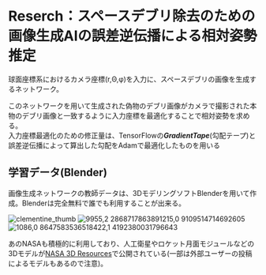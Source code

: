 # Reserch：スペースデブリ除去のための画像生成AIの誤差逆伝播による相対姿勢推定
球面座標系におけるカメラ座標(r,Θ,φ)を入力に、スペースデブリの画像を生成するネットワーク。

このネットワークを用いて生成された偽物のデブリ画像がカメラで撮影された本物のデブリ画像と一致するように入力座標を最適化することで相対姿勢を求める。  
入力座標最適化のための修正量は、TensorFlowの***GradientTape***(勾配テープ)と誤差逆伝播によって算出した勾配をAdamで最適化したものを用いる

## 学習データ(Blender)
画像生成ネットワークの教師データは、3DモデリングソフトBlenderを用いて作成。Blenderは完全無料で誰でも利用することが出来る。

![clementine_thumb](https://user-images.githubusercontent.com/95911997/207207996-eab25d0a-1094-4670-8367-407178ab28a8.png)
![9955,2 2868717863891215,0 9109514714692605](https://user-images.githubusercontent.com/95911997/207207654-f37e3ebe-49bd-40d4-8f85-2d4f4402a03a.jpg)
![1086,0 8647583536518422,1 4192380031796643](https://user-images.githubusercontent.com/95911997/207207731-10ab7367-f8c7-4875-adfc-2c2cdb89809d.jpg)  

あのNASAも積極的に利用しており、人工衛星やロケット月面モジュールなどの3Dモデルが[NASA 3D Resources](https://nasa3d.arc.nasa.gov/models "nasa3d")で公開されている(一部は外部ユーザーの投稿によるモデルもあるので注意)。
